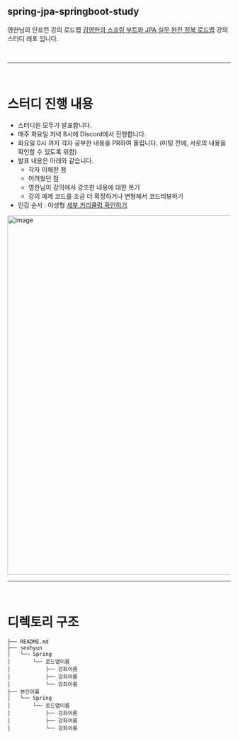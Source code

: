 ## spring-jpa-springboot-study
영한님의 인프런 강의 로드맵 [김영한의 스프링 부트와 JPA 실무 완전 정복 로드맵][ 1 ] 강의 스터디 레포 입니다.

<br>
<hr>
<br>

# 스터디 진행 내용

- 스터디원 모두가 발표합니다.
- 매주 화요일 저녁 8시에 Discord에서 진행합니다.
- 화요일 0시 까지 각자 공부한 내용을 PR하여 올립니다. (미팅 전에, 서로의 내용을 확인할 수 있도록 위함)
- 발표 내용은 아래와 같습니다. 
  - 각자 이해한 점
  - 어려웠던 점
  - 영한님이 강의에서 강조한 내용에 대한 복기
  - 강의 예제 코드를 조금 더 확장하거나 변형해서 코드리뷰하기
- 인강 순서 : 야생형 [세부 커리큘럼 확인하기][ 2 ]
<img width="810" alt="image" src="https://user-images.githubusercontent.com/62336151/202889564-ab974a9c-de06-45e2-ba83-1eaa174e4db3.png">

<br>
<hr>
<br>

# 디렉토리 구조
```
├── README.md
├── seohyun
│   └── Spring
│       └── 로드맵이름
│           ├── 강좌이름
│           ├── 강좌이름
│           └── 강좌이름
├── 본인이름
│   └── Spring
│       └── 로드맵이름
│           ├── 강좌이름
│           ├── 강좌이름
│           └── 강좌이름

```
[ 1 ]: https://www.inflearn.com/roadmaps/149
[ 2 ]: https://www.notion.so/seohyun-dev/JPA-38e7c7e4750044a69292609c5ac91d62

